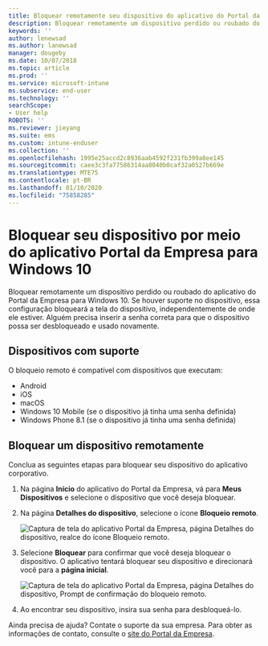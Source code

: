 ```yaml
---
title: Bloquear remotamente seu dispositivo do aplicativo do Portal da Empresa
description: Bloquear remotamente um dispositivo perdido ou roubado do aplicativo Portal da Empresa para Windows 10
keywords: ''
author: lenewsad
ms.author: lanewsad
manager: dougeby
ms.date: 10/07/2018
ms.topic: article
ms.prod: ''
ms.service: microsoft-intune
ms.subservice: end-user
ms.technology: ''
searchScope:
- User help
ROBOTS: ''
ms.reviewer: jieyang
ms.suite: ems
ms.custom: intune-enduser
ms.collection: ''
ms.openlocfilehash: 1995e25accd2c8936aab4592f231fb399a8ee145
ms.sourcegitcommit: caee3c3fa77586314aa8040b0caf32a0527b669e
ms.translationtype: MTE75
ms.contentlocale: pt-BR
ms.lasthandoff: 01/10/2020
ms.locfileid: "75858285"
---
```

# <a name="lock-your-device-from-the-company-portal-app-for-windows-10"></a>Bloquear seu dispositivo por meio do aplicativo Portal da Empresa para Windows 10

Bloquear remotamente um dispositivo perdido ou roubado do aplicativo do Portal da Empresa para Windows 10. Se houver suporte no dispositivo, essa configuração bloqueará a tela do dispositivo, independentemente de onde ele estiver. Alguém precisa inserir a senha correta para que o dispositivo possa ser desbloqueado e usado novamente.

## <a name="supported-devices"></a>Dispositivos com suporte

O bloqueio remoto é compatível com dispositivos que executam:  

* Android
* iOS
* macOS
* Windows 10 Mobile (se o dispositivo já tinha uma senha definida)
* Windows Phone 8.1 (se o dispositivo já tinha uma senha definida) 
  
## <a name="remote-lock-device"></a>Bloquear um dispositivo remotamente
Conclua as seguintes etapas para bloquear seu dispositivo do aplicativo corporativo.  

1. Na página **Início** do aplicativo do Portal da Empresa, vá para **Meus Dispositivos** e selecione o dispositivo que você deseja bloquear.

2. Na página **Detalhes do dispositivo**, selecione o ícone **Bloqueio remoto**.  


   ![Captura de tela do aplicativo Portal da Empresa, página Detalhes do dispositivo, realce do ícone Bloqueio remoto.](./media/1804_remote_lock_Windows_CPapp_05.png)  

3. Selecione **Bloquear** para confirmar que você deseja bloquear o dispositivo. O aplicativo tentará bloquear seu dispositivo e direcionará você para a **página inicial**.  


   ![Captura de tela do aplicativo Portal da Empresa, página Detalhes do dispositivo, Prompt de confirmação do bloqueio remoto.](./media/1804_remote_lock_Windows_CPapp_06.png)  

4. Ao encontrar seu dispositivo, insira sua senha para desbloqueá-lo.  

Ainda precisa de ajuda? Contate o suporte da sua empresa. Para obter as informações de contato, consulte o [site do Portal da Empresa](https://go.microsoft.com/fwlink/?linkid=2010980).

